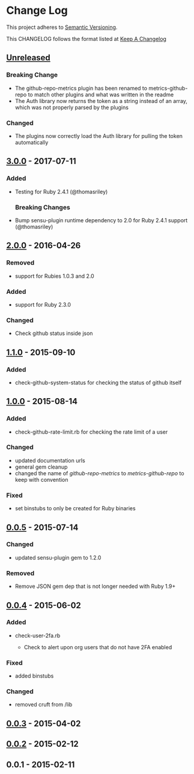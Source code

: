 # Change Log

This project adheres to [Semantic Versioning](http://semver.org/).

This CHANGELOG follows the format listed at [Keep A Changelog](http://keepachangelog.com/)

## [Unreleased]

### Breaking Change

- The github-repo-metrics plugin has been renamed to metrics-github-repo to match other plugins and what was written in the readme
- The Auth library now returns the token as a string instead of an array, which was not properly parsed by the plugins

### Changed

- The plugins now correctly load the Auth library for pulling the token automatically

## [3.0.0] - 2017-07-11

### Added

- Testing for Ruby 2.4.1 (@thomasriley)

  ### Breaking Changes

- Bump sensu-plugin runtime dependency to 2.0 for Ruby 2.4.1 support (@thomasriley)

## [2.0.0] - 2016-04-26

### Removed

- support for Rubies 1.0.3 and 2.0

### Added

- support for Ruby 2.3.0

### Changed

- Check github status inside json

## [1.1.0] - 2015-09-10

### Added

- check-github-system-status for checking the status of github itself

## [1.0.0] - 2015-08-14

### Added

- check-github-rate-limit.rb for checking the rate limit of a user

### Changed

- updated documentation urls
- general gem cleanup
- changed the name of _github-repo-metrics_ to _metrics-github-repo_ to keep with convention

### Fixed

- set binstubs to only be created for Ruby binaries

## [0.0.5] - 2015-07-14

### Changed

- updated sensu-plugin gem to 1.2.0

### Removed

- Remove JSON gem dep that is not longer needed with Ruby 1.9+

## [0.0.4] - 2015-06-02

### Added

- check-user-2fa.rb

  - Check to alert upon org users that do not have 2FA enabled

### Fixed

- added binstubs

### Changed

- removed cruft from /lib

## [0.0.3] - 2015-04-02

## [0.0.2] - 2015-02-12

## 0.0.1 - 2015-02-11

[unreleased]: https://github.com/sensu-plugins/sensu-plugins-github/compare/3.0.0...HEAD
[3.0.0]: https://github.com/sensu-plugins/sensu-plugins-github/compare/2.0.0...3.0.0
[2.0.0]: https://github.com/sensu-plugins/sensu-plugins-github/compare/1.1.0...2.0.0
[1.1.0]: https://github.com/sensu-plugins/sensu-plugins-github/compare/1.0.0...1.1.0
[1.0.0]: https://github.com/sensu-plugins/sensu-plugins-github/compare/0.0.5...1.0.0
[0.0.5]: https://github.com/sensu-plugins/sensu-plugins-github/compare/0.0.4...0.0.5
[0.0.4]: https://github.com/sensu-plugins/sensu-plugins-github/compare/0.0.3...0.0.4
[0.0.3]: https://github.com/sensu-plugins/sensu-plugins-github/compare/0.0.2...0.0.3
[0.0.2]: https://github.com/sensu-plugins/sensu-plugins-github/compare/0.0.1...0.0.2